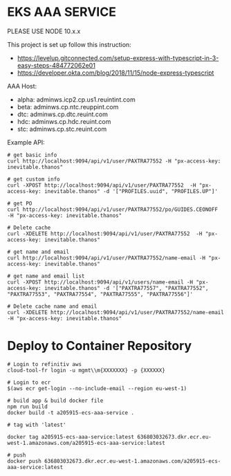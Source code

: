 # EKS AAA SERVICE

PLEASE USE NODE 10.x.x

This project is set up follow this instruction:

- https://levelup.gitconnected.com/setup-express-with-typescript-in-3-easy-steps-484772062e01
- https://developer.okta.com/blog/2018/11/15/node-express-typescript


AAA Host:

- alpha: adminws.icp2.cp.us1.reuintint.com
- beta: adminws.cp.ntc.reuppint.com
- dtc: adminws.cp.dtc.reuint.com
- hdc: adminws.cp.hdc.reuint.com
- stc: adminws.cp.stc.reuint.com

Example API:

```
# get basic info
curl http://localhost:9094/api/v1/user/PAXTRA77552 -H "px-access-key: inevitable.thanos"

# get custom info
curl -XPOST http://localhost:9094/api/v1/user/PAXTRA77552  -H "px-access-key: inevitable.thanos" -d '["PROFILES.uuid", "PROFILES.UP"]'

# get PO
curl http://localhost:9094/api/v1/user/PAXTRA77552/po/GUIDES.CEONOFF  -H "px-access-key: inevitable.thanos"

# Delete cache
curl -XDELETE http://localhost:9094/api/v1/user/PAXTRA77552  -H "px-access-key: inevitable.thanos"

# get name and email
curl http://localhost:9094/api/v1/user/PAXTRA77552/name-email -H "px-access-key: inevitable.thanos"

# get name and email list
curl -XPOST http://localhost:9094/api/v1/users/name-email -H "px-access-key: inevitable.thanos" -d '["PAXTRA77557", "PAXTRA77552", "PAXTRA77553", "PAXTRA77554", "PAXTRA77555", "PAXTRA77556"]'

# Delete cache name and email
curl -XDELETE http://localhost:9094/api/v1/user/PAXTRA77552/name-email -H "px-access-key: inevitable.thanos"
```

# Deploy to Container Repository

```
# Login to refinitiv aws
cloud-tool-fr login -u mgmt\\m{XXXXXXX} -p {XXXXXX}

# Login to ecr
$(aws ecr get-login --no-include-email --region eu-west-1)

# build app & build docker file
npm run build
docker build -t a205915-ecs-aaa-service .

# tag with 'latest'

docker tag a205915-ecs-aaa-service:latest 636803032673.dkr.ecr.eu-west-1.amazonaws.com/a205915-ecs-aaa-service:latest

# push
docker push 636803032673.dkr.ecr.eu-west-1.amazonaws.com/a205915-ecs-aaa-service:latest
```